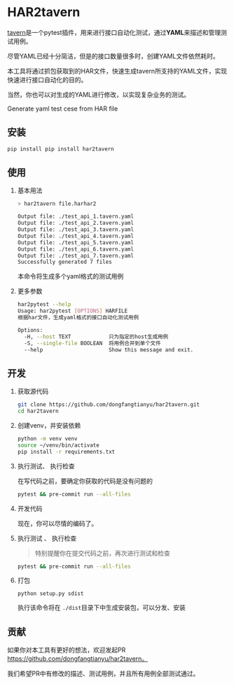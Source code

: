 # HAR2tavern

[tavern](https://github.com/taverntesting/tavern)是一个pytest插件，用来进行接口自动化测试，通过**YAML**来描述和管理测试用例。

尽管YAML已经十分简洁，但是的接口数量很多时，创建YAML文件依然耗时。

本工具将通过抓包获取到的HAR文件，快速生成tavern所支持的YAML文件，实现快速进行接口自动化的目的。

当然，你也可以对生成的YAML进行修改，以实现复杂业务的测试。



Generate yaml test cese from HAR file

## 安装
```bash
pip install pip install har2tavern
```



## 使用

1. 基本用法
    ```bash
    > har2tavern file.harhar2
    
    Output file: ./test_api_1.tavern.yaml
    Output file: ./test_api_2.tavern.yaml
    Output file: ./test_api_3.tavern.yaml
    Output file: ./test_api_4.tavern.yaml
    Output file: ./test_api_5.tavern.yaml
    Output file: ./test_api_6.tavern.yaml
    Output file: ./test_api_7.tavern.yaml
    Successfully generated 7 files
    
    ```
    本命令将生成多个yaml格式的测试用例
    
2. 更多参数

    ```bash
    har2pytest --help
    Usage: har2pytest [OPTIONS] HARFILE
    根据har文件，生成yaml格式的接口自动化测试用例

    Options:
      -H, --host TEXT            只为指定的host生成用例
      -S, --single-file BOOLEAN  将用例合并到单个文件
      --help                     Show this message and exit.
    ```




## 开发
1. 获取源代码
    ```bash
    git clone https://github.com/dongfangtianyu/har2tavern.git
    cd har2tavern
    ```
2. 创建venv，并安装依赖
    ```bash
    python -m venv venv
    source ~/venv/bin/activate
    pip install -r requirements.txt
    ```
3. 执行测试、 执行检查
   
    在写代码之前，要确定你获取的代码是没有问题的
    ```bash
    pytest && pre-commit run --all-files
    ```
5. 开发代码

    现在，你可以尽情的编码了。

6. 执行测试 、 执行检查

    > 特别提醒你在提交代码之前，再次进行测试和检查
    ```bash
    pytest && pre-commit run --all-files
    ```

7. 打包

    ```
    python setup.py sdist
    ```
    执行该命令将在 `./dist`目录下中生成安装包，可以分发、安装



## 贡献

如果你对本工具有更好的想法，欢迎发起PR https://github.com/dongfangtianyu/har2tavern。

我们希望PR中有修改的描述、测试用例，并且所有用例全部测试通过。